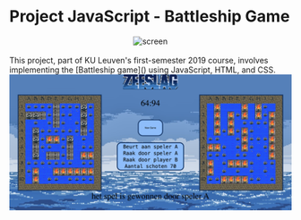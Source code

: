 # Project JavaScript - Battleship Game

<div align="center">
    <img src="https://upload.wikimedia.org/wikipedia/commons/thumb/4/49/KU_Leuven_logo.svg/2560px-KU_Leuven_logo.svg.png" alt="screen" width="300"/>
</div>

<br>
This project, part of KU Leuven's first-semester 2019 course, involves implementing the [Battleship game](<https://en.wikipedia.org/wiki/Battleship_(game)>) using JavaScript, HTML, and CSS.

<br>

<div align="center">
    <img src="screen.png" alt="screen" width="600"/>
</div>
